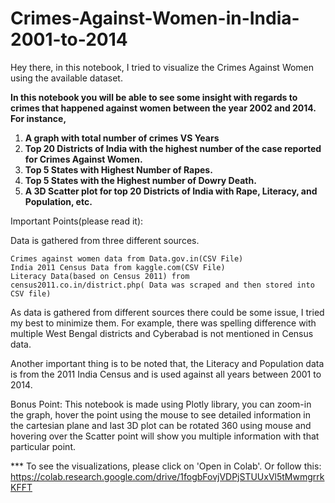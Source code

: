 # Crimes-Against-Women-in-India-2001-to-2014


Hey there, in this notebook, I tried to visualize the Crimes Against Women using the available dataset.

**In this notebook you will be able to see some insight with regards to crimes that happened against women between the year 2002 and 2014. For instance,**
1. **A graph with total number of crimes VS Years**
2. **Top 20 Districts of India with the highest number of the case reported for Crimes Against Women.**
3. **Top 5 States with Highest Number of Rapes.**
4. **Top 5 States with the Highest number of Dowry Death.**
5. **A 3D Scatter plot for top 20 Districts of India with Rape, Literacy, and Population, etc.**


Important Points(please read it):

Data is gathered from three different sources.

    Crimes against women data from Data.gov.in(CSV File)
    India 2011 Census Data from kaggle.com(CSV File)
    Literacy Data(based on Census 2011) from census2011.co.in/district.php( Data was scraped and then stored into CSV file)

As data is gathered from different sources there could be some issue, I tried my best to minimize them. For example, there was spelling difference with multiple West Bengal districts and Cyberabad is not mentioned in Census data.

Another important thing is to be noted that, the Literacy and Population data is from the 2011 India Census and is used against all years between 2001 to 2014.

Bonus Point: This notebook is made using Plotly library, you can zoom-in the graph, hover the point using the mouse to see detailed information in the cartesian plane and last 3D plot can be rotated 360 using mouse and hovering over the Scatter point will show you multiple information with that particular point.


*** To see the visualizations, please click on 'Open in Colab'. 
Or follow this: https://colab.research.google.com/drive/1fogbFovjVDPjSTUUxVl5tMwmgrrkKFFT 
